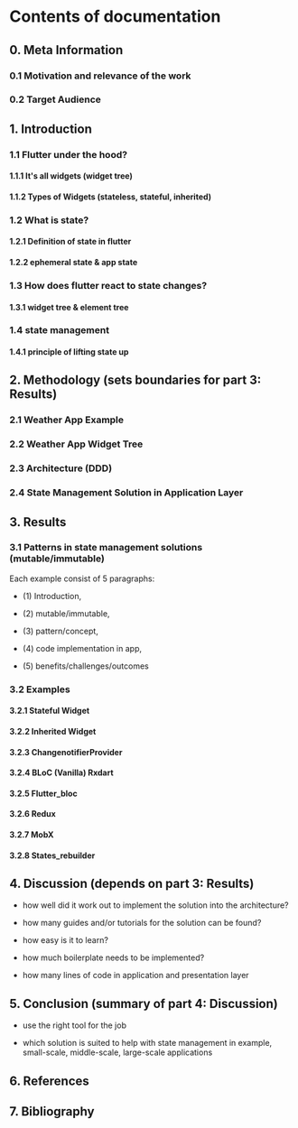 # Contents of documentation
## 0. Meta Information

### 0.1 Motivation and relevance of the work
### 0.2 Target Audience

## 1. Introduction

### 1.1 Flutter under the hood?

#### 1.1.1 It's all widgets (widget tree)

#### 1.1.2 Types of Widgets (stateless, stateful, inherited)

### 1.2 What is state?

#### 1.2.1 Definition of state in flutter

#### 1.2.2 ephemeral state & app state

### 1.3 How does flutter react to state changes?

#### 1.3.1 widget tree & element tree

### 1.4 state management

#### 1.4.1 principle of lifting state up


## 2. Methodology (sets boundaries for part 3: Results)

### 2.1 Weather App Example

### 2.2 Weather App Widget Tree

### 2.3 Architecture (DDD)

### 2.4 State Management Solution in Application Layer

## 3. Results

### 3.1 Patterns in state management solutions (mutable/immutable)

Each example consist of 5 paragraphs: 

* (1) Introduction, 

* (2) mutable/immutable,

* (3) pattern/concept, 

* (4) code implementation in app, 

* (5) benefits/challenges/outcomes


### 3.2 Examples

#### 3.2.1 Stateful Widget

#### 3.2.2 Inherited Widget

#### 3.2.3 ChangenotifierProvider

#### 3.2.4 BLoC (Vanilla) Rxdart

#### 3.2.5 Flutter_bloc

#### 3.2.6 Redux

#### 3.2.7 MobX

#### 3.2.8 States_rebuilder


## 4. Discussion (depends on part 3: Results)

* how well did it work out to implement the solution into the architecture?

* how many guides and/or tutorials for the solution can be found?

* how easy is it to learn?

* how much boilerplate needs to be implemented?

* how many lines of code in application and presentation layer


## 5. Conclusion (summary of part 4: Discussion)

* use the right tool for the job

* which solution is suited to help with state management in example, small-scale, middle-scale, large-scale applications


## 6. References


## 7. Bibliography

